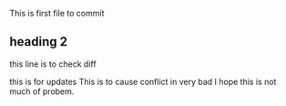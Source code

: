 This is first file to commit

## heading 2

this line is to check diff

this is for updates
This is to cause conflict in very bad
I hope this is not much of probem.